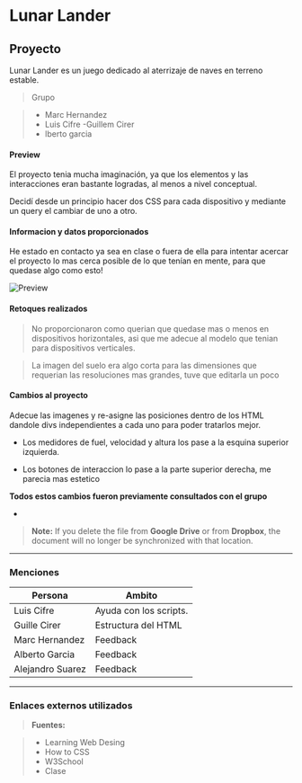 Lunar Lander
===================


Proyecto
-------------

Lunar Lander es un juego dedicado al aterrizaje de naves en terreno estable.

> Grupo

>- Marc Hernandez
>- Luis Cifre
> -Guillem Cirer
>- lberto garcia

#### <i class="icon-file"></i> Preview

El proyecto tenia mucha imaginación, ya que los elementos y las interacciones eran bastante logradas, al menos a nivel conceptual.

Decidí desde un principio hacer dos CSS para cada dispositivo y mediante un query el cambiar de uno a otro.

#### <i class="icon-folder-open"></i> Informacion y datos proporcionados

He estado en contacto ya sea en clase o fuera de ella para intentar acercar el proyecto lo mas cerca posible de lo que tenían en mente, para que quedase algo como esto!

![Preview](http://i.imgur.com/bf1VONK.png)

#### <i class="icon-pencil"></i> Retoques realizados

>No proporcionaron como querian que quedase mas o menos en dispositivos horizontales, asi que me adecue al modelo que tenian para dispositivos verticales.

>La imagen del suelo era algo corta para las dimensiones que requerian las resoluciones mas grandes, tuve que editarla un poco

#### <i class="icon-trash"></i> Cambios al proyecto

Adecue las imagenes y re-asigne las posiciones dentro de los HTML dandole divs independientes a cada uno para poder tratarlos mejor.

- Los medidores de fuel, velocidad y altura los pase a la esquina superior izquierda.

- Los botones de interaccion lo pase a la parte superior derecha, me parecia mas estetico

**Todos estos cambios fueron previamente consultados con el grupo**

-

> **Note:** If you delete the file from **Google Drive** or from **Dropbox**, the document will no longer be synchronized with that location.

----------


### Menciones


Persona     | Ambito
-------- | ---
Luis Cifre | Ayuda con los scripts.
Guille Cirer    | Estructura del HTML
Marc Hernandez    | Feedback
Alberto Garcia | Feedback
Alejandro Suarez | Feedback



----------

### Enlaces externos utilizados

> **Fuentes:**

> - Learning Web Desing
> - How to CSS
> - W3School
> - Clase
